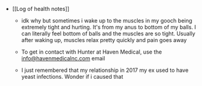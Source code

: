   * [[Log of health notes]]
    * idk why but sometimes i wake up to the muscles in my gooch being extremely tight and hurting. It's from my anus to bottom of my balls. I can literally feel bottom of balls and the muscles are so tight. Usually after waking up, muscles relax pretty quickly and pain goes away

    * To get in contact with Hunter at Haven Medical, use the info@havenmedicalnc.com email
    * I just remembered that my relationship in 2017 my ex used to have yeast infections. Wonder if i caused that 